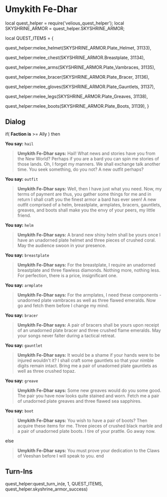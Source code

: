 # Umykith Fe-Dhar


local quest_helper = require('velious_quest_helper');
local SKYSHRINE_ARMOR = quest_helper.SKYSHRINE_ARMOR;

local QUEST_ITEMS = {

quest_helper:melee_helmet(SKYSHRINE_ARMOR.Plate_Helmet, 31133), 

quest_helper:melee_chest(SKYSHRINE_ARMOR.Breastplate, 31134), 

quest_helper:melee_arms(SKYSHRINE_ARMOR.Plate_Vambraces, 31135), 

quest_helper:melee_bracer(SKYSHRINE_ARMOR.Plate_Bracer, 31136), 

quest_helper:melee_gloves(SKYSHRINE_ARMOR.Plate_Gauntlets, 31137), 

quest_helper:melee_legs(SKYSHRINE_ARMOR.Plate_Greaves, 31138), 

quest_helper:melee_boots(SKYSHRINE_ARMOR.Plate_Boots, 31139), 
}

## Dialog

if( **Faction is** >= Ally ) then 


**You say:** `hail`




>**Umykith Fe-Dhar says:** Hail! What news and stories have you from the New World? Perhaps if you are a bard you can spin me stories of those lands. Oh, I forget my manners. We shall exchange talk another time. You seek something, do you not? A new outfit perhaps?


**You say:** `outfit`




>**Umykith Fe-Dhar says:** Well, then I have just what you need. Now, my terms of payment are thus, you gather some things for me and in return I shall craft you the finest armor a bard has ever seen! A new outfit comprised of a helm, breastplate, armplates, bracers, gauntlets, greaves, and boots shall make you the envy of your peers, my little friend.


**You say:** `helm`




>**Umykith Fe-Dhar says:** A brand new shiny helm shall be yours once I have an unadorned plate helmet and three pieces of crushed coral. May the audience swoon in your presence.


**You say:** `breastplate`




>**Umykith Fe-Dhar says:** For the breastplate, I require an unadorned breastplate and three flawless diamonds. Nothing more, nothing less. For perfection, there is a price, insignificant one.


**You say:** `armplate`




>**Umykith Fe-Dhar says:** For the armplates, I need these components - unadorned plate vambraces as well as three flawed emeralds. Now go and fetch them before I change my mind.


**You say:** `bracer`



>**Umykith Fe-Dhar says:** A pair of bracers shall be yours upon receipt of an unadorned plate bracer and three crushed flame emeralds. May your songs never falter during a tactical retreat.


**You say:** `gauntlet`




>**Umykith Fe-Dhar says:** It would be a shame if your hands were to be injured wouldn't it? I shall craft some gauntlets so that your nimble digits remain intact. Bring me a pair of unadorned plate gauntlets as well as three crushed topaz.


**You say:** `greave`




>**Umykith Fe-Dhar says:** Some new greaves would do you some good. The pair you have now looks quite stained and worn. Fetch me a pair of unadorned plate greaves and three flawed sea sapphires.


**You say:** `boot`




>**Umykith Fe-Dhar says:** You wish to have a pair of boots? Then acquire these items for me. Three pieces of crushed black marble and a pair of unadorned plate boots. I tire of your prattle. Go away now.



else 


>**Umykith Fe-Dhar says:** You must prove your dedication to the Claws of Veeshan before I will speak to you.
end

## Turn-Ins

quest_helper:quest_turn_in(e, 1, QUEST_ITEMS, quest_helper.skyshrine_armor_success) 